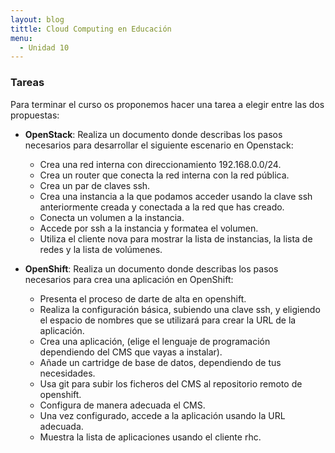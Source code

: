 ```yaml
---
layout: blog
tittle: Cloud Computing en Educación
menu:
  - Unidad 10
---
```


### Tareas

Para terminar el curso os proponemos hacer una tarea a elegir entre las dos propuestas:

* **OpenStack**: Realiza un documento donde describas los pasos necesarios para desarrollar el siguiente escenario en Openstack:

    * Crea una red interna con direccionamiento 192.168.0.0/24.
    * Crea un router que conecta la red interna con la red pública.
    * Crea un par de claves ssh.
    * Crea una instancia a la que podamos acceder usando la clave ssh anteriormente creada y conectada a la red que has creado.
    * Conecta un volumen a la instancia.
    * Accede por ssh a la instancia y formatea el volumen.
    * Utiliza el cliente nova para mostrar la lista de instancias, la lista de redes y la lista de volúmenes.

* **OpenShift**: Realiza un documento donde describas los pasos necesarios para crea una aplicación en OpenShift:

    * Presenta el proceso de darte de alta en openshift.
    * Realiza la configuración básica, subiendo una clave ssh, y eligiendo el espacio de nombres que se utilizará para crear la URL de la aplicación.
    * Crea una aplicación, (elige el lenguaje de programación dependiendo del CMS que vayas a instalar).
    * Añade un cartridge de base de datos, dependiendo de tus necesidades.
    * Usa git para subir los ficheros del CMS al repositorio remoto de openshift.
    * Configura de manera adecuada el CMS.
    * Una vez configurado, accede a la aplicación usando la URL adecuada.
    * Muestra la lista de aplicaciones usando el cliente rhc.
